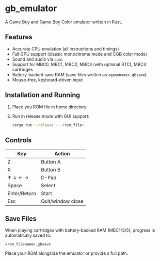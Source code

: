 # gb_emulator

A Game Boy and Game Boy Color emulator written in Rust.

## Features

- Accurate CPU emulation (all instructions and timings)
- Full GPU support (classic monochrome mode and CGB color mode)
- Sound and audio via `cpal`
- Support for MBC0, MBC1, MBC2, MBC3 (with optional RTC), MBC4 cartridges
- Battery-backed save RAM (save files written as `<gamename>.gbsave`)
- Mouse-free, keyboard-driven input

## Installation and Running
1. Place you ROM file in home directory

2. Run in release mode with GUI support:

   ```bash
   cargo run --release -- <rom_file>
   ```



## Controls

| Key            | Action      |
| -------------- | ----------- |
| Z              | Button A    |
| X              | Button B    |
| ↑ ↓ ← →        | D-Pad       |
| Space          | Select      |
| Enter/Return   | Start       |
| Esc            | Quit/window close |

## Save Files

When playing cartridges with battery-backed RAM (MBC1/3/5), progress is automatically saved to:

```
<rom_filename>.gbsave
```

Place your ROM alongside the emulator or provide a full path.


